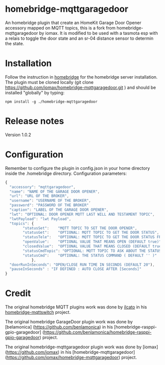 # homebridge-mqttgaragedoor
An homebridge plugin that create an HomeKit Garage Door Opener accessory mapped on MQTT topics, this is a fork from homebridge-mqttgaragedoor by iomax.
It is modified to be used with a tasmota esp with a relais to toggle the door state and an sr-04 distance sensor to determin the state.

# Installation
Follow the instruction in [homebridge](https://www.npmjs.com/package/homebridge) for the homebridge server installation.
The plugin must be cloned locally (git clone https://github.com/iomax/homebridge-mqttgaragedoor.git ) and should be installed "globally" by typing:

    npm install -g ./homebridge-mqttgaragedoor
   
# Release notes
Version 1.0.2

# Configuration
Remember to configure the plugin in config.json in your home directory inside the .homebridge directory. Configuration parameters:
```javascript
{
  "accessory": "mqttgaragedoor",
  "name": "NAME OF THE GARAGE DOOR OPENER",
  "url": "URL OF THE BROKER",
  "username": "USERNAME OF THE BROKER",
  "password": "PASSWORD OF THE BROKER"
  "caption": "LABEL OF THE GARAGE DOOR OPENER",
  "lwt": "OPTIONAL: DOOR OPENER MQTT LAST WILL AND TESTAMENT TOPIC",
  "lwtPayload": "lwt Payload",
  "topics": {
		"statusSet":	"MQTT TOPIC TO SET THE DOOR OPENER",
		"statusGet":	"OPTIONAL: MQTT TOPIC TO GET THE DOOR STATUS",
		"statusTele":	"OPTIONAL: MQTT TOPIC TO GET THE DOOR STATUS FROM RECURING TELEMETRY",
		"openValue":	"OPTIONAL VALUE THAT MEANS OPEN (DEFAULT true)",
		"closedValue":	"OPTIONAL VALUE THAT MEANS CLOSED (DEFAULT true)",
		"statusCmdTopic": "OPTIONAL: MQTT TOPIC TO ASK ABOUT THE STATUS",
		"statusCmd":	"OPTIONAL: THE STATUS COMMAND ( DEFAULT '' )"
            },
  "doorRunInSeconds": "OPEN/CLOSE RUN TIME IN SECONDS (DEFAULT 20"),
  "pauseInSeconds" : "IF DEFINED : AUTO CLOSE AFTER [Seconds]"
}
```

# Credit

The original homebridge MQTT plugins work was done by [ilcato](https://github.com/ilcato) in his [homebridge-mqttswitch](https://github.com/ilcato/homebridge-mqttswitch) project.

The original homebridge GarageDoor plugin work was done by [belamonica] (https://github.com/benlamonica) in his [homebridge-rasppi-gpio-garagedoor] (https://github.com/benlamonica/homebridge-rasppi-gpio-garagedoor) project.

The original homebridge-mqttgaragedoor plugin work was done by [iomax] (https://github.com/iomax) in his [homebridge-mqttgaragedoor] (https://github.com/iomax/homebridge-mqttgaragedoor) project.


